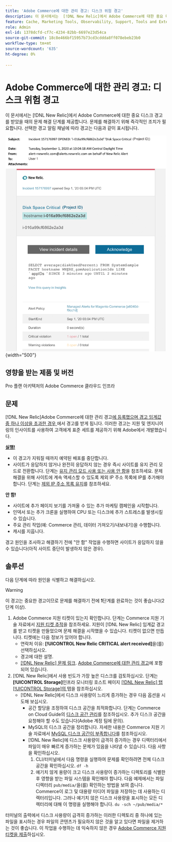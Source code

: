 ```yaml
---
title: 'Adobe Commerce에 대한 관리 경고: 디스크 위험 경고'
description: 이 문서에서는  [!DNL New Relic]에서 Adobe Commerce에 대한 중요 디스크 경고를 받았을 때의 문제 해결 단계를 제공합니다. 문제를 해결하기 위해 즉각적인 조치가 필요합니다.
feature: Cache, Marketing Tools, Observability, Support, Tools and External Services
role: Admin
exl-id: 1378dcfd-cf7c-4234-82bb-6697e23d54ca
source-git-commit: 18c8e466bf15957b73cd3cddda8ff078ebeb23b0
workflow-type: tm+mt
source-wordcount: '635'
ht-degree: 0%

---
```


# Adobe Commerce에 대한 관리 경고: 디스크 위험 경고

이 문서에서는 [!DNL New Relic]에서 Adobe Commerce에 대한 중요 디스크 경고를 받았을 때의 문제 해결 단계를 제공합니다. 문제를 해결하기 위해 즉각적인 조치가 필요합니다. 선택한 경고 알림 채널에 따라 경고는 다음과 같이 표시됩니다.

![디스크 중요 경고](../../assets/managed-alerts/disk-critical-magento-managed.png){width="500"}

## 영향을 받는 제품 및 버전

Pro 플랜 아키텍처의 Adobe Commerce 클라우드 인프라

## 문제

[!DNL New Relic]Adobe Commerce에 대한 관리 경고[에 등록했으며 경고 임계값 중 하나 이상을 초과한 경우 ](managed-alerts-for-magento-commerce.md)에서 경고를 받게 됩니다. 이러한 경고는 지원 및 엔지니어링의 인사이트를 사용하여 고객에게 표준 세트를 제공하기 위해 Adobe에서 개발했습니다.

<u> **실행!** </u>

* 이 경고가 지워질 때까지 예약된 배포를 중단합니다.
* 사이트가 응답하지 않거나 완전히 응답하지 않는 경우 즉시 사이트를 유지 관리 모드로 전환합니다. 단계는 [유지 관리 모드 사용 또는 사용 안 함](https://experienceleague.adobe.com/ko/docs/commerce-operations/installation-guide/tutorials/maintenance-mode)을 참조하세요. 문제 해결을 위해 사이트에 계속 액세스할 수 있도록 제외 IP 주소 목록에 IP를 추가해야 합니다. 단계는 [제외 IP 주소 목록 유지](https://experienceleague.adobe.com/ko/docs/commerce-operations/installation-guide/tutorials/maintenance-mode#maintain-the-list-of-exempt-ip-addresses)를 참조하세요.

**안 함!**

* 사이트에 추가 페이지 보기를 가져올 수 있는 추가 마케팅 캠페인을 시작합니다.
* 인덱서 또는 추가 크론을 실행하여 CPU 또는 디스크에 추가 스트레스를 발생시킬 수 있습니다.
* 주요 관리 작업(예: Commerce 관리, 데이터 가져오기/내보내기)을 수행합니다.
* 캐시를 지웁니다.

경고 원인을 조사하고 해결하기 전에 &quot;안 함&quot; 작업을 수행하면 사이트가 응답하지 않을 수 있습니다(아직 사이트 중단이 발생하지 않은 경우).

## 솔루션

다음 단계에 따라 원인을 식별하고 해결하십시오.

>[!WARNING]
>
>이 경고는 중요한 경고이므로 문제를 해결하기 전에 **1**&#x200B;단계를 완료하는 것이 좋습니다(2단계 이상).

1. Adobe Commerce 지원 티켓이 있는지 확인합니다. 단계는 Commerce 지원 기술 자료에서 [지원 티켓 추적](https://experienceleague.adobe.com/ko/docs/commerce-knowledge-base/kb/help-center-guide/magento-help-center-user-guide#track-support-case)을 참조하세요. 지원이 [!DNL New Relic] 임계값 경고를 받고 티켓을 만들었으며 문제 해결을 시작했을 수 있습니다. 티켓이 없으면 만듭니다. 티켓에는 다음 정보가 있어야 합니다.
   * 연락처 이유: **[!UICONTROL New Relic CRITICAL alert received]**&#x200B;을(를) 선택하십시오.
   * 경고에 대한 설명.
   * [[!DNL New Relic] 문제 링크](https://docs.newrelic.com/docs/alerts/incident-management/view-event-details-incidents/). [Adobe Commerce에 대한 관리 경고](managed-alerts-for-magento-commerce.md)에 포함되어 있습니다.
1. [!DNL New Relic]에서 사용 빈도가 가장 높은 디스크를 검토하십시오. 단계는 **[!UICONTROL Storage]**&#x200B;인프라 모니터링 호스트 페이지 [[!DNL New Relic]  탭[!UICONTROL Storage]의 ](https://docs.newrelic.com/docs/infrastructure/infrastructure-ui-pages/infra-hosts-ui-page/#storage) 탭을 참조하십시오.
   * [!DNL New Relic]에서 디스크 사용량이 느리게 증가하는 경우 다음 옵션을 시도해 보십시오.
      * 공간 할당을 조정하여 디스크 공간을 최적화합니다. 단계는 Commerce on Cloud Guide의 [디스크 공간 관리](https://experienceleague.adobe.com/docs/commerce-cloud-service/user-guide/develop/storage/manage-disk-space.html?lang=ko)를 참조하십시오. 추가 디스크 공간을 요청해야 할 수도 있습니다(Adobe 계정 팀에 문의).
      * MySQL의 디스크 공간을 정리합니다. 자세한 내용은 Commerce 지원 기술 자료에서 [MySQL 디스크 공간이 부족합니다](https://experienceleague.adobe.com/ko/docs/commerce-knowledge-base/kb/troubleshooting/database/mysql-disk-space-is-low-on-magento-commerce-cloud)를 참조하십시오.
      * [!DNL New Relic]에 디스크 사용량이 급격히 증가하는 경우 디렉터리에서 파일이 매우 빠르게 증가하는 문제가 있음을 나타낼 수 있습니다. 다음 사항을 확인하십시오.
         1. CLI/터미널에서 다음 명령을 실행하여 문제를 확인하려면 전체 디스크 공간을 확인하십시오. `df -h`
         1. 예기치 않게 용량이 크고 디스크 사용량이 증가하는 디렉토리를 식별한 후 영향을 받는 파일 시스템을 확인해야 합니다. 다음 예제에서는 파일 디렉터리 `pub/media/`을(를) 확인하는 방법을 보여 줍니다. Commerce이 로그 및 대용량 미디어 파일을 저장하는 데 사용하는 디렉터리입니다. 그러나 예기치 않은 디스크 사용량을 표시하는 모든 디렉터리에 대해 이 명령을 실행해야 합니다. `du -sch ~/pub/media/*`

터미널의 출력에서 디스크 사용량이 급격히 증가하는 이러한 디렉토리 중 하나에 있는 파일을 표시하는 경우 파일의 콘텐츠가 필요하지 않은 것을 알고 있다면 파일을 제거하는 것이 좋습니다. 이 작업을 수행하는 데 익숙하지 않은 경우 [Adobe Commerce 지원 티켓을 제출](https://experienceleague.adobe.com/ko/docs/commerce-knowledge-base/kb/help-center-guide/magento-help-center-user-guide#support-case)하십시오.
